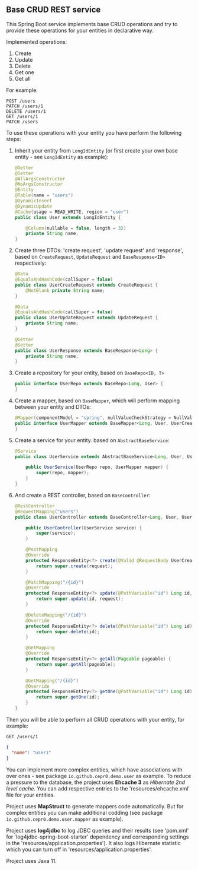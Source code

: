 ## Base CRUD REST service

This Spring Boot service implements base CRUD operations and try to provide these operations for your entities in declarative way.

Implemented operations:

1. Create
2. Update
3. Delete
4. Get one
5. Get all  

For example:

```http request
POST /users
PATCH /users/1
DELETE /users/1
GET /users/1
PATCH /users
```

To use these operations with your entity you have perform the following steps:

1. Inherit your entity from `LongIdEntity` (or first create your own base entity - see `LongIdEntity` as example):

    ```java
    @Getter
    @Setter
    @AllArgsConstructor
    @NoArgsConstructor
    @Entity
    @Table(name = "users")
    @DynamicInsert
    @DynamicUpdate
    @Cache(usage = READ_WRITE, region = "user")
    public class User extends LongIdEntity {
    
        @Column(nullable = false, length = 32)
        private String name;
    }
    ```
2. Create three DTOs: 'create request', 'update request' and 'response', 
based on `CreateRequest`, `UpdateRequest` and `BaseResponse<ID>` respectively:

    ```java
    @Data
    @EqualsAndHashCode(callSuper = false)
    public class UserCreateRequest extends CreateRequest {
        @NotBlank private String name;
    }
    
    @Data
    @EqualsAndHashCode(callSuper = false)
    public class UserUpdateRequest extends UpdateRequest {
        private String name;
    }
    
    @Getter
    @Setter
    public class UserResponse extends BaseResponse<Long> {
        private String name;
    }
    ```
            
3. Create a repository for your entity, based on `BaseRepo<ID, T>`

    ```java
    public interface UserRepo extends BaseRepo<Long, User> {
    }
    ```

4. Create a mapper, based on `BaseMapper`,  which will perform mapping between your entity and DTOs:

    ```java
    @Mapper(componentModel = "spring", nullValueCheckStrategy = NullValueCheckStrategy.ALWAYS)
    public interface UserMapper extends BaseMapper<Long, User, UserCreateRequest, UserUpdateRequest, UserResponse> {
    }
    ``` 

5. Create a service for your entity. based on `AbstractBaseService`:

    ```java
    @Service
    public class UserService extends AbstractBaseService<Long, User, UserCreateRequest, UserUpdateRequest, UserResponse> {
    
        public UserService(UserRepo repo, UserMapper mapper) {
            super(repo, mapper);
        }
    }
    ```
6. And create a REST controller, based on `BaseController`:

    ```java
    @RestController
    @RequestMapping("users")
    public class UserController extends BaseController<Long, User, UserCreateRequest, UserUpdateRequest, UserResponse> {
    
        public UserController(UserService service) {
            super(service);
        }
    
        @PostMapping
        @Override
        protected ResponseEntity<?> create(@Valid @RequestBody UserCreateRequest request) {
            return super.create(request);
        }
    
        @PatchMapping("/{id}")
        @Override
        protected ResponseEntity<?> update(@PathVariable("id") Long id, @Valid @RequestBody UserUpdateRequest request) {
            return super.update(id, request);
        }
    
        @DeleteMapping("/{id}")
        @Override
        protected ResponseEntity<?> delete(@PathVariable("id") Long id) {
            return super.delete(id);
        }
    
        @GetMapping
        @Override
        protected ResponseEntity<?> getAll(Pageable pageable) {
            return super.getAll(pageable);
        }
    
        @GetMapping("/{id}")
        @Override
        protected ResponseEntity<?> getOne(@PathVariable("id") Long id) {
            return super.getOne(id);
        }
    }
    ```

Then you will be able to perform all CRUD operations with your entity, for example:

```http request
GET /users/1
```     
```json
{
  "name": "user1"
}
```

You can implement more complex entities, which have associations with over ones - see package `io.github.cepr0.demo.user` as example.
To reduce a pressure to the database, the project uses **Ehcache 3** as _Hibernate 2nd level cache_. 
You can add respective entries to the 'resources/ehcache.xml' file for your entities.

Project uses **MapStruct** to generate mappers code automatically. 
But for complex entities you can make additional codding (see package `io.github.cepr0.demo.user.mapper` as example). 

Project uses **log4jdbc** to log JDBC queries and their results 
(see 'pom.xml' for 'log4jdbc-spring-boot-starter' dependency and corresponding settings in the 'resources/application.properties').
It also logs Hibernate statistic which you can turn off in 'resources/application.properties'.

Project uses Java 11.    